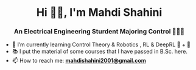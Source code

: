 <h1 align="center">Hi 👋🏻, I'm Mahdi Shahini</h1>
<h3 align="center"> An Electrical Engineering Sturdent Majoring Control 🧑🏻‍💻 </h3>

- 🌱 I’m currently learning Control Theory & Robotics , RL & DeepRL 🦾 + 🧠
- 📚 I put the material of some courses that I have passed in B.Sc. here.
- 📫 How to reach me: **mahdishahini2001@gmail.com**

<p align="left">
  
</p>

